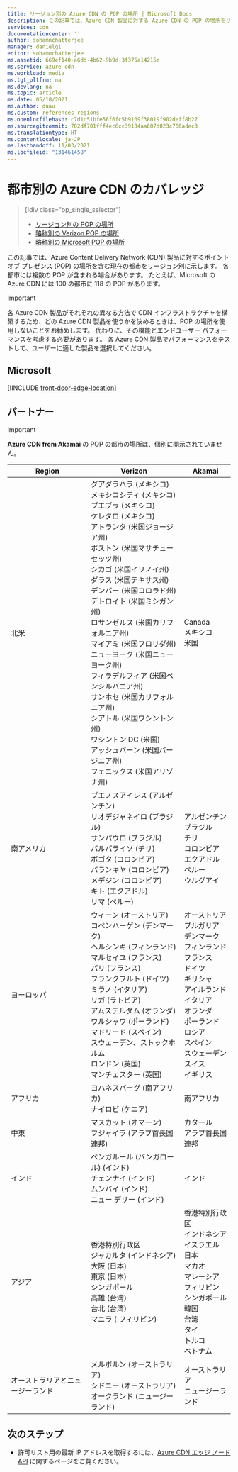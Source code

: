 ```yaml
---
title: リージョン別の Azure CDN の POP の場所 | Microsoft Docs
description: この記事では、Azure CDN 製品に対する Azure CDN の POP の場所をリージョン別に示します。
services: cdn
documentationcenter: ''
author: sohamnchatterjee
manager: danielgi
editor: sohamnchatterjee
ms.assetid: 669ef140-a6dd-4b62-9b9d-3f375a14215e
ms.service: azure-cdn
ms.workload: media
ms.tgt_pltfrm: na
ms.devlang: na
ms.topic: article
ms.date: 05/18/2021
ms.author: duau
ms.custom: references_regions
ms.openlocfilehash: c7d1c51bfe56f6fc5b9109f38019f902deff8b27
ms.sourcegitcommit: 702df701fff4ec6cc39134aa607d023c766adec3
ms.translationtype: HT
ms.contentlocale: ja-JP
ms.lasthandoff: 11/03/2021
ms.locfileid: "131461458"
---
```

# <a name="azure-cdn-coverage-by-metro"></a>都市別の Azure CDN のカバレッジ 
> [!div class="op_single_selector"]
> * <bpt id="p1">[</bpt>リージョン別の POP の場所<ept id="p1">](cdn-pop-locations.md)</ept>
> * <bpt id="p1">[</bpt>略称別の Verizon POP の場所<ept id="p1">](cdn-pop-abbreviations.md)</ept>
> * <bpt id="p1">[</bpt>略称別の Microsoft POP の場所<ept id="p1">](microsoft-pop-abbreviations.md)</ept>
>


この記事では、Azure Content Delivery Network (CDN) 製品に対するポイント オブ プレゼンス (POP) の場所を含む現在の都市をリージョン別に示します。 各都市には複数の POP が含まれる場合があります。 たとえば、Microsoft の Azure CDN には 100 の都市に 118 の POP があります。 

> [!IMPORTANT]
> 各 Azure CDN 製品がそれぞれの異なる方法で CDN インフラストラクチャを構築するため、どの Azure CDN 製品を使うかを決めるときは、POP の場所を使用しないことをお勧めします。 代わりに、その機能とエンドユーザー パフォーマンスを考慮する必要があります。 各 Azure CDN 製品でパフォーマンスをテストして、ユーザーに適した製品を選択してください。 
> 

## <a name="microsoft"></a>Microsoft

[!INCLUDE [front-door-edge-location](../../includes/front-door-edge-locations.md)]

## <a name="partners"></a>パートナー

> [!IMPORTANT]
> <bpt id="p1">**</bpt>Azure CDN from Akamai<ept id="p1">**</ept> の POP の都市の場所は、個別に開示されていません。  
> 

| Region | Verizon | Akamai |
|--|--|--|
| 北米 | グアダラハラ (メキシコ)<br />メキシコシティ (メキシコ)<br />プエブラ (メキシコ)<br />ケレタロ (メキシコ)<br />アトランタ (米国ジョージア州)<br />ボストン (米国マサチューセッツ州)<br />シカゴ (米国イリノイ州)<br />ダラス (米国テキサス州)<br />デンバー (米国コロラド州)<br />デトロイト (米国ミシガン州)<br />ロサンゼルス (米国カリフォルニア州)<br />マイアミ (米国フロリダ州)<br />ニューヨーク (米国ニューヨーク州)<br />フィラデルフィア (米国ペンシルバニア州)<br />サンホセ (米国カリフォルニア州)<br />シアトル (米国ワシントン州)<br />ワシントン DC (米国) <br /> アッシュバーン (米国バージニア州) <br /> フェニックス (米国アリゾナ州) | Canada<br />メキシコ<br />米国 |
| 南アメリカ | ブエノスアイレス (アルゼンチン)<br />リオデジャネイロ (ブラジル)<br />サンパウロ (ブラジル)<br />バルパライソ (チリ)<br />ボゴタ (コロンビア)<br />バランキヤ (コロンビア)<br />メデジン (コロンビア)<br />キト (エクアドル)<br />リマ (ペルー) | アルゼンチン<br />ブラジル<br />チリ<br />コロンビア<br />エクアドル<br />ペルー<br />ウルグアイ |
| ヨーロッパ | ウィーン (オーストリア)<br />コペンハーゲン (デンマーク)<br />ヘルシンキ (フィンランド)<br />マルセイユ (フランス)<br />パリ (フランス)<br />フランクフルト (ドイツ)<br />ミラノ (イタリア)<br />リガ (ラトビア)<br />アムステルダム (オランダ)<br />ワルシャワ (ポーランド)<br />マドリード (スペイン)<br />スウェーデン、ストックホルム<br />ロンドン (英国) <br /> マンチェスター (英国) | オーストリア<br />ブルガリア<br />デンマーク<br />フィンランド<br />フランス<br />ドイツ<br />ギリシャ<br />アイルランド<br />イタリア<br />オランダ<br />ポーランド<br />ロシア<br />スペイン<br />スウェーデン<br />スイス<br />イギリス |
| アフリカ | ヨハネスバーグ (南アフリカ) <br/> ナイロビ (ケニア) | 南アフリカ |
| 中東 | マスカット (オマーン)<br />フジャイラ (アラブ首長国連邦) | カタール<br />アラブ首長国連邦 |
| インド | ベンガルール (バンガロール) (インド)<br />チェンナイ (インド)<br />ムンバイ (インド)<br />ニュー デリー (インド)<br /> | インド |
| アジア | 香港特別行政区<br />ジャカルタ (インドネシア)<br />大阪 (日本)<br />東京 (日本)<br />シンガポール<br />高雄 (台湾)<br />台北 (台湾) <br />マニラ ( フィリピン) | 香港特別行政区<br />インドネシア<br />イスラエル<br />日本<br />マカオ<br />マレーシア<br />フィリピン<br />シンガポール<br />韓国<br />台湾<br />タイ<br />トルコ<br />ベトナム |
| オーストラリアとニュージーランド | メルボルン (オーストラリア)<br />シドニー (オーストラリア)<br />オークランド (ニュージーランド) | オーストラリア<br />ニュージーランド |

## <a name="next-steps"></a>次のステップ

* 許可リスト用の最新 IP アドレスを取得するには、<bpt id="p1">[</bpt>Azure CDN エッジ ノード API<ept id="p1">](/rest/api/cdn/edge-nodes/list)</ept> に関するページをご覧ください。
